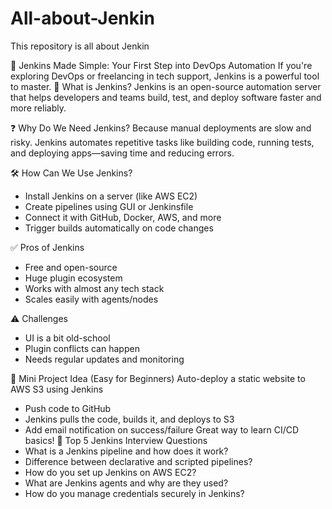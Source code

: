 # All-about-Jenkin
This repository is all about Jenkin

🚀 Jenkins Made Simple: Your First Step into DevOps Automation
If you're exploring DevOps or freelancing in tech support, Jenkins is a powerful tool to master.
🔧 What is Jenkins?
Jenkins is an open-source automation server that helps developers and teams build, test, and deploy software faster and more reliably.

❓ Why Do We Need Jenkins?
Because manual deployments are slow and risky. Jenkins automates repetitive tasks like building code, running tests, and deploying apps—saving time and reducing errors.

🛠️ How Can We Use Jenkins?
- Install Jenkins on a server (like AWS EC2)
- Create pipelines using GUI or Jenkinsfile
- Connect it with GitHub, Docker, AWS, and more
- Trigger builds automatically on code changes
  
✅ Pros of Jenkins
- Free and open-source
- Huge plugin ecosystem
- Works with almost any tech stack
- Scales easily with agents/nodes
  
⚠️ Challenges
- UI is a bit old-school
- Plugin conflicts can happen
- Needs regular updates and monitoring
  
📁 Mini Project Idea (Easy for Beginners)
Auto-deploy a static website to AWS S3 using Jenkins
- Push code to GitHub
- Jenkins pulls the code, builds it, and deploys to S3
- Add email notification on success/failure
Great way to learn CI/CD basics!
🎯 Top 5 Jenkins Interview Questions
- What is a Jenkins pipeline and how does it work?
- Difference between declarative and scripted pipelines?
- How do you set up Jenkins on AWS EC2?
- What are Jenkins agents and why are they used?
- How do you manage credentials securely in Jenkins?
